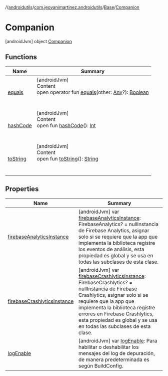 //[androidutils](../../../index.md)/[com.jeovanimartinez.androidutils](../../index.md)/[Base](../index.md)/[Companion](index.md)



# Companion  
 [androidJvm] object [Companion](index.md)   


## Functions  
  
|  Name|  Summary| 
|---|---|
| <a name="kotlin/Any/equals/#kotlin.Any?/PointingToDeclaration/"></a>[equals](../../../com.jeovanimartinez.androidutils.web/-system-web-browser/index.md#%5Bkotlin%2FAny%2Fequals%2F%23kotlin.Any%3F%2FPointingToDeclaration%2F%5D%2FFunctions%2F-1006092240)| <a name="kotlin/Any/equals/#kotlin.Any?/PointingToDeclaration/"></a>[androidJvm]  <br>Content  <br>open operator fun [equals](../../../com.jeovanimartinez.androidutils.web/-system-web-browser/index.md#%5Bkotlin%2FAny%2Fequals%2F%23kotlin.Any%3F%2FPointingToDeclaration%2F%5D%2FFunctions%2F-1006092240)(other: [Any](https://kotlinlang.org/api/latest/jvm/stdlib/kotlin/-any/index.html)?): [Boolean](https://kotlinlang.org/api/latest/jvm/stdlib/kotlin/-boolean/index.html)  <br><br><br>
| <a name="kotlin/Any/hashCode/#/PointingToDeclaration/"></a>[hashCode](../../../com.jeovanimartinez.androidutils.web/-system-web-browser/index.md#%5Bkotlin%2FAny%2FhashCode%2F%23%2FPointingToDeclaration%2F%5D%2FFunctions%2F-1006092240)| <a name="kotlin/Any/hashCode/#/PointingToDeclaration/"></a>[androidJvm]  <br>Content  <br>open fun [hashCode](../../../com.jeovanimartinez.androidutils.web/-system-web-browser/index.md#%5Bkotlin%2FAny%2FhashCode%2F%23%2FPointingToDeclaration%2F%5D%2FFunctions%2F-1006092240)(): [Int](https://kotlinlang.org/api/latest/jvm/stdlib/kotlin/-int/index.html)  <br><br><br>
| <a name="kotlin/Any/toString/#/PointingToDeclaration/"></a>[toString](../../../com.jeovanimartinez.androidutils.web/-system-web-browser/index.md#%5Bkotlin%2FAny%2FtoString%2F%23%2FPointingToDeclaration%2F%5D%2FFunctions%2F-1006092240)| <a name="kotlin/Any/toString/#/PointingToDeclaration/"></a>[androidJvm]  <br>Content  <br>open fun [toString](../../../com.jeovanimartinez.androidutils.web/-system-web-browser/index.md#%5Bkotlin%2FAny%2FtoString%2F%23%2FPointingToDeclaration%2F%5D%2FFunctions%2F-1006092240)(): [String](https://kotlinlang.org/api/latest/jvm/stdlib/kotlin/-string/index.html)  <br><br><br>


## Properties  
  
|  Name|  Summary| 
|---|---|
| <a name="com.jeovanimartinez.androidutils/Base.Companion/firebaseAnalyticsInstance/#/PointingToDeclaration/"></a>[firebaseAnalyticsInstance](firebase-analytics-instance.md)| <a name="com.jeovanimartinez.androidutils/Base.Companion/firebaseAnalyticsInstance/#/PointingToDeclaration/"></a> [androidJvm] var [firebaseAnalyticsInstance](firebase-analytics-instance.md): FirebaseAnalytics? = nullInstancia de Firebase Analytics, asignar solo si se requiere que la app que implementa la biblioteca registre los eventos de análisis, esta propiedad es global y se usa en todas las subclases de esta clase.   <br>
| <a name="com.jeovanimartinez.androidutils/Base.Companion/firebaseCrashlyticsInstance/#/PointingToDeclaration/"></a>[firebaseCrashlyticsInstance](firebase-crashlytics-instance.md)| <a name="com.jeovanimartinez.androidutils/Base.Companion/firebaseCrashlyticsInstance/#/PointingToDeclaration/"></a> [androidJvm] var [firebaseCrashlyticsInstance](firebase-crashlytics-instance.md): FirebaseCrashlytics? = nullInstancia de Firebase Crashlytics, asignar solo si se requiere que la app que implementa la biblioteca registre errores en Firebase Crashlytics, esta propiedad es global y se usa en todas las subclases de esta clase.   <br>
| <a name="com.jeovanimartinez.androidutils/Base.Companion/logEnable/#/PointingToDeclaration/"></a>[logEnable](log-enable.md)| <a name="com.jeovanimartinez.androidutils/Base.Companion/logEnable/#/PointingToDeclaration/"></a> [androidJvm] var [logEnable](log-enable.md): <ERROR CLASS>Para habilitar o deshabilitar los mensajes del log de depuración, de manera predeterminada es según BuildConfig.   <br>

